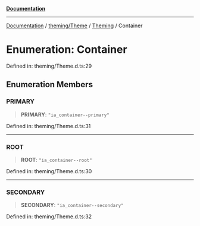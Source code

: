 [**Documentation**](../../../../../index.md)

***

[Documentation](../../../../../index.md) / [theming/Theme](../../../index.md) / [Theming](../index.md) / Container

# Enumeration: Container

Defined in: theming/Theme.d.ts:29

## Enumeration Members

### PRIMARY

> **PRIMARY**: `"ia_container--primary"`

Defined in: theming/Theme.d.ts:31

***

### ROOT

> **ROOT**: `"ia_container--root"`

Defined in: theming/Theme.d.ts:30

***

### SECONDARY

> **SECONDARY**: `"ia_container--secondary"`

Defined in: theming/Theme.d.ts:32
